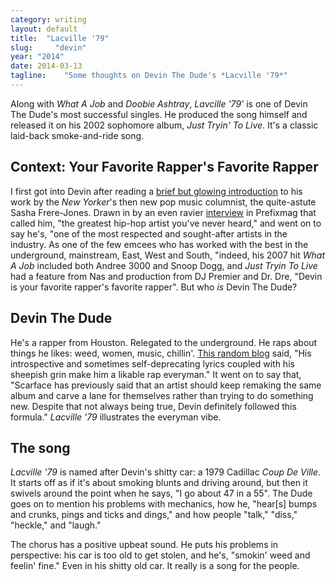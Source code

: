 ```yaml
---
category: writing
layout: default
title:  "Lacville '79"
slug:     "devin"
year: "2014"
date: 2014-03-13
tagline:    "Some thoughts on Devin The Dude's *Lacville '79*"
---
```

Along with *What A Job* and *Doobie Ashtray*, *Lavcille '79'* is one of Devin The Dude's most successful singles. He produced the song himself and released it on his 2002 sophomore album, *Just Tryin' To Live*.  It's a classic laid-back smoke-and-ride song.

## Context: Your Favorite Rapper's Favorite Rapper

I first got into Devin after reading a [brief but glowing introduction](http://www.newyorker.com/archive/2005/06/06/050606gore_GOAT_recordings1) to his work by the *New Yorker*'s then new pop music columnist, the quite-astute Sasha Frere-Jones. Drawn in by an even ravier [interview](http://www.prefixmag.com/features/devin-the-dude/your-favorite-rappers-favorite-rapper/12400/) in Prefixmag that called him, "the greatest hip-hop artist you've never heard," and went on to say he's, "one of the most respected and sought-after artists in the industry. As one of the few emcees who has worked with the best in the underground, mainstream, East, West and South, "indeed, his 2007 hit *What A Job* included both Andree 3000 and Snoop Dogg, and *Just Tryin To Live* had a feature from Nas and production from DJ Premier and Dr. Dre, "Devin is your favorite rapper's favorite rapper". But who *is* Devin The Dude?

<!--more-->

## Devin The Dude

He's a rapper from Houston. Relegated to the underground. He raps about things he likes: weed, women, music, chillin'. [This random blog](http://passionweiss.com/2013/10/25/devin-the-dude-on-the-road/) said, "His introspective and sometimes self-deprecating lyrics coupled with his sheepish grin make him a likable rap everyman." It went on to say that, "Scarface has previously said that an artist should keep remaking the same album and carve a lane for themselves rather than trying to do something new. Despite that not always being true, Devin definitely followed this formula." *Lacville '79* illustrates the everyman vibe.

## The song

*Lacville '79* is named after Devin's shitty car: a 1979 Cadillac *Coup De Ville*. It starts off as if it's about smoking blunts and driving around, but then it swivels around the point when he says, "I go about 47 in a 55". The Dude goes on to mention his problems with mechanics, how he, "hear[s] bumps and crunks, pings and ticks and dings," and how people "talk," "diss," "heckle," and "laugh."

The chorus has a positive upbeat sound. He puts his problems in perspective: his car is too old to get stolen, and he's, "smokin' weed and feelin' fine." Even in his shitty old car. It really is a song for the people.
